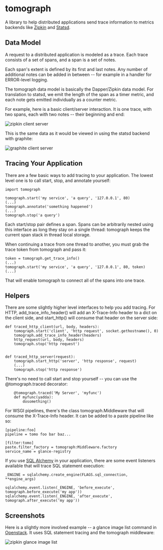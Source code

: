 tomograph
=========

A library to help distributed applications send trace information to
metrics backends like [Zipkin][zipkin] and [Statsd][statsd].

Data Model
----------

A request to a distributed application is modeled as a trace.  Each
trace consists of a set of spans, and a span is a set of notes.

Each span's extent is defined by its first and last notes.  Any number
of additional notes can be added in between -- for example in a
handler for ERROR-level logging.

The tomograph data model is basically the Dapper/Zipkin data model.
For translation to statsd, we emit the length of the span as a timer
metric, and each note gets emitted individually as a counter metric.

For example, here is a basic client/server interaction.  It is one
trace, with two spans, each with two notes -- their beginning and end:

![zipkin client server](https://raw.github.com/timjr/tomograph/master/doc/screenshots/client-server-zipkin.png)

This is the same data as it would be viewed in using the statsd
backend with graphite:

![graphite client server](https://raw.github.com/timjr/tomograph/master/doc/screenshots/client-server-graphite.png)


Tracing Your Application
------------------------

There are a few basic ways to add tracing to your application.  The
lowest level one is to call start, stop, and annotate yourself:

    import tomograph

    tomograph.start('my service', 'a query', '127.0.0.1', 80)
    (...)
    tomograph.annotate('something happened')
    (...)
    tomograph.stop('a query')

Each start/stop pair defines a span.  Spans can be arbitrarily nested
using this interface as long they stay on a single thread: tomograph
keeps the current span stack in thread local storage.

When continuing a trace from one thread to another, you must grab the
trace token from tomograph and pass it:

    token = tomograph.get_trace_info()
    (...)
    tomograph.start('my service', 'a query', '127.0.0.1', 80, token)
    (...)

That will enable tomograph to connect all of the spans into one trace.

Helpers
-------

There are some slightly higher level interfaces to help you add
tracing.  For HTTP, add_trace_info_header() will add an X-Trace-Info
header to a dict on the client side, and start_http() will consume
that header on the server side:

    def traced_http_client(url, body, headers):
        tomograph.start('client', 'http request', socket.gethostname(), 0)
        tomograph.add_trace_info_header(headers)
        http_request(url, body, headers)
        tomograph.stop('http request')


    def traced_http_server(request):
        tomograph.start_http('server', 'http response', request)
        (...)
        tomograph.stop('http response')

There's no need to call start and stop yourself -- you can use the
@tomograph.traced decorator:

        @tomograph.traced('My Server', 'myfunc')
        def myfunc(yadda):
            dosomething()

For WSGI pipelines, there's the class tomograph.Middleware that will
consume the X-Trace-Info header.  It can be added to a paste pipeline
like so:

    [pipeline:foo]
    pipeline = tomo foo bar baz...

    [filter:tomo]
    paste.filter_factory = tomograph:Middleware.factory
    service_name = glance-registry
    
If you use [SQL Alchemy][sql alchemy] in your application, there are
some event listeners available that will trace SQL statement
execution:

    _ENGINE = sqlalchemy.create_engine(FLAGS.sql_connection, **engine_args)

    sqlalchemy.event.listen(_ENGINE, 'before_execute', tomograph.before_execute('my app'))
    sqlalchemy.event.listen(_ENGINE, 'after_execute', tomograph.after_execute('my app'))


Screenshots
-----------

Here is a slightly more involved example -- a glance image list
command in [Openstack][openstack].  It uses SQL statement tracing and
the tomograph middleware:

![zipkin glance image list](https://raw.github.com/timjr/tomograph/master/doc/screenshots/zipkin-glance-image-list.png)


[openstack]: http://www.openstack.org/
[statsd]: https://github.com/etsy/statsd
[zipkin]: http://twitter.github.com/zipkin/
[sql alchemy]: http://www.sqlalchemy.org/

